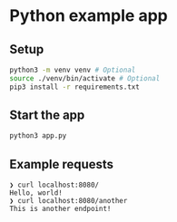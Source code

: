 # Python example app
## Setup
```bash
python3 -m venv venv # Optional
source ./venv/bin/activate # Optional
pip3 install -r requirements.txt
```

## Start the app
```bash
python3 app.py
```

## Example requests
```
❯ curl localhost:8080/
Hello, world!
❯ curl localhost:8080/another
This is another endpoint!
```